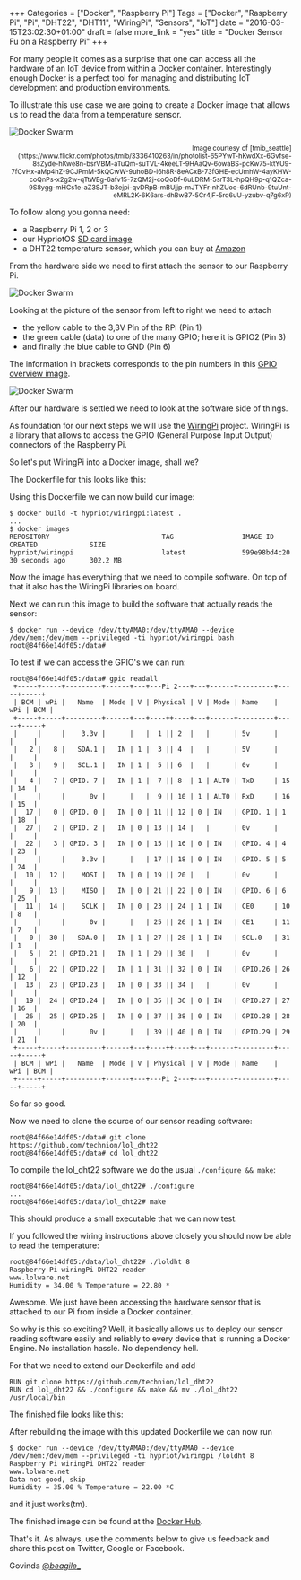 +++
Categories = ["Docker", "Raspberry Pi"]
Tags = ["Docker", "Raspberry Pi", "Pi", "DHT22", "DHT11", "WiringPi", "Sensors", "IoT"]
date = "2016-03-15T23:02:30+01:00"
draft = false
more_link = "yes"
title = "Docker Sensor Fu on a Raspberry Pi"
+++

For many people it comes as a surprise that one can access all the hardware of an IoT device from within a Docker container.
Interestingly enough Docker is a perfect tool for managing and distributing IoT development and production environments.

To illustrate this use case we are going to create a Docker image that allows us to read the data from a temperature sensor.

![Docker Swarm](/images/docker-sensor-fu-on-a-raspberry-pi/temperature.jpg)
<div style="text-align:right; font-size: smaller">Image courtesy of [tmib_seattle](https://www.flickr.com/photos/tmib/3336410263/in/photolist-65PYwT-hKwdXx-6Gvfse-8sZyde-hKwe8n-bsrVBM-aTuQm-suTVL-4keeLT-9HAaQv-6owaBS-pcKw75-ktYU9-7fCvHx-aMp4hZ-9CJPmM-5kQCwW-9uhoBD-i6h8R-8eACxB-73fGHE-ecUmhW-4ayKHW-coQnPs-x2g2w-qTtWEg-6afv15-7zQM2j-coQoDf-6uLDRM-5srT3L-hpQH9p-q1QZca-9S8ygg-mHCs1e-aZ3SJT-b3ejpi-qvDRpB-mBUjjp-mJTYFr-nhZUoo-6dRUnb-9tuUnt-eMRL2K-6K6ars-dhBwB7-5Cr4jF-5rq6uU-yzubv-q7g6xP)</div>

<!--more-->

To follow along you gonna need:

- a Raspberry Pi 1, 2 or 3
- our HypriotOS [SD card image](https://downloads.hypriot.com/hypriot-rpi-20160306-192317.img.zip)
- a DHT22 temperature sensor, which you can buy at [Amazon](http://www.amazon.de/gp/product/B00LHJUU1M?psc=1&redirect=true&ref_=oh_aui_detailpage_o02_s00)

From the hardware side we need to first attach the sensor to our Raspberry Pi.

![Docker Swarm](/images/docker-sensor-fu-on-a-raspberry-pi/temperature_sensor.jpg)

Looking at the picture of the sensor from left to right we need to attach

- the yellow cable to the 3,3V Pin of the RPi (Pin 1)
- the green cable (data) to one of the many GPIO; here it is GPIO2 (Pin 3)
- and finally the blue cable to GND (Pin 6)

The information in brackets corresponds to the pin numbers in this [GPIO overview image](http://raspi.tv/wp-content/uploads/2013/07/Rev2-GPIO-bold.jpg).

![Docker Swarm](/images/docker-sensor-fu-on-a-raspberry-pi/sensor_connected_to_pi.jpg)

After our hardware is settled we need to look at the software side of things.

As foundation for our next steps we will use the [WiringPi](http://wiringpi.com/) project.
WiringPi is a library that allows to access the GPIO (General Purpose Input Output) connectors of the Raspberry Pi.

So let's put WiringPi into a Docker image, shall we?

The Dockerfile for this looks like this:

<script src="https://gist.github.com/Govinda-Fichtner/1d48543a6b9c2e21b7c1.js?file=Dockerfile.start"></script>

Using this Dockerfile we can now build our image:
```
$ docker build -t hypriot/wiringpi:latest .
...
$ docker images
REPOSITORY                            TAG                 IMAGE ID            CREATED             SIZE
hypriot/wiringpi                      latest              599e98bd4c20        30 seconds ago      302.2 MB
```

Now the image has everything that we need to compile software. On top of that it also has the WiringPi libraries on board.

Next we can run this image to build the software that actually reads the sensor:
```
$ docker run --device /dev/ttyAMA0:/dev/ttyAMA0 --device /dev/mem:/dev/mem --privileged -ti hypriot/wiringpi bash
root@84f66e14df05:/data#
```

To test if we can access the GPIO's we can run:

```
root@84f66e14df05:/data# gpio readall
 +-----+-----+---------+------+---+---Pi 2---+---+------+---------+-----+-----+
 | BCM | wPi |   Name  | Mode | V | Physical | V | Mode | Name    | wPi | BCM |
 +-----+-----+---------+------+---+----++----+---+------+---------+-----+-----+
 |     |     |    3.3v |      |   |  1 || 2  |   |      | 5v      |     |     |
 |   2 |   8 |   SDA.1 |   IN | 1 |  3 || 4  |   |      | 5V      |     |     |
 |   3 |   9 |   SCL.1 |   IN | 1 |  5 || 6  |   |      | 0v      |     |     |
 |   4 |   7 | GPIO. 7 |   IN | 1 |  7 || 8  | 1 | ALT0 | TxD     | 15  | 14  |
 |     |     |      0v |      |   |  9 || 10 | 1 | ALT0 | RxD     | 16  | 15  |
 |  17 |   0 | GPIO. 0 |   IN | 0 | 11 || 12 | 0 | IN   | GPIO. 1 | 1   | 18  |
 |  27 |   2 | GPIO. 2 |   IN | 0 | 13 || 14 |   |      | 0v      |     |     |
 |  22 |   3 | GPIO. 3 |   IN | 0 | 15 || 16 | 0 | IN   | GPIO. 4 | 4   | 23  |
 |     |     |    3.3v |      |   | 17 || 18 | 0 | IN   | GPIO. 5 | 5   | 24  |
 |  10 |  12 |    MOSI |   IN | 0 | 19 || 20 |   |      | 0v      |     |     |
 |   9 |  13 |    MISO |   IN | 0 | 21 || 22 | 0 | IN   | GPIO. 6 | 6   | 25  |
 |  11 |  14 |    SCLK |   IN | 0 | 23 || 24 | 1 | IN   | CE0     | 10  | 8   |
 |     |     |      0v |      |   | 25 || 26 | 1 | IN   | CE1     | 11  | 7   |
 |   0 |  30 |   SDA.0 |   IN | 1 | 27 || 28 | 1 | IN   | SCL.0   | 31  | 1   |
 |   5 |  21 | GPIO.21 |   IN | 1 | 29 || 30 |   |      | 0v      |     |     |
 |   6 |  22 | GPIO.22 |   IN | 1 | 31 || 32 | 0 | IN   | GPIO.26 | 26  | 12  |
 |  13 |  23 | GPIO.23 |   IN | 0 | 33 || 34 |   |      | 0v      |     |     |
 |  19 |  24 | GPIO.24 |   IN | 0 | 35 || 36 | 0 | IN   | GPIO.27 | 27  | 16  |
 |  26 |  25 | GPIO.25 |   IN | 0 | 37 || 38 | 0 | IN   | GPIO.28 | 28  | 20  |
 |     |     |      0v |      |   | 39 || 40 | 0 | IN   | GPIO.29 | 29  | 21  |
 +-----+-----+---------+------+---+----++----+---+------+---------+-----+-----+
 | BCM | wPi |   Name  | Mode | V | Physical | V | Mode | Name    | wPi | BCM |
 +-----+-----+---------+------+---+---Pi 2---+---+------+---------+-----+-----+
 ```

So far so good.

Now we need to clone the source of our sensor reading software:

```
root@84f66e14df05:/data# git clone https://github.com/technion/lol_dht22
root@84f66e14df05:/data# cd lol_dht22
```

To compile the lol_dht22 software we do the usual `./configure && make`:

```
root@84f66e14df05:/data/lol_dht22# ./configure
...
root@84f66e14df05:/data/lol_dht22# make
```

This should produce a small executable that we can now test.

If you followed the wiring instructions above closely you should now be able to read the temperature:

```
root@84f66e14df05:/data/lol_dht22# ./loldht 8
Raspberry Pi wiringPi DHT22 reader
www.lolware.net
Humidity = 34.00 % Temperature = 22.80 *
```

Awesome. We just have been accessing the hardware sensor that is attached to our Pi from inside a Docker container.

So why is this so exciting? Well, it basically allows us to deploy our sensor reading software easily and reliably to every device that is running a Docker Engine.
No installation hassle. No dependency hell.

For that we need to extend our Dockerfile and add

```
RUN git clone https://github.com/technion/lol_dht22
RUN cd lol_dht22 && ./configure && make && mv ./lol_dht22 /usr/local/bin
```

The finished file looks like this:

<script src="https://gist.github.com/Govinda-Fichtner/1d48543a6b9c2e21b7c1.js?file=Dockerfile.final"></script>

After rebuilding the image with this updated Dockerfile we can now run

```
$ docker run --device /dev/ttyAMA0:/dev/ttyAMA0 --device /dev/mem:/dev/mem --privileged -ti hypriot/wiringpi /loldht 8
Raspberry Pi wiringPi DHT22 reader
www.lolware.net
Data not good, skip
Humidity = 35.00 % Temperature = 22.00 *C
```

and it just works(tm).

The finished image can be found at the [Docker Hub](https://hub.docker.com/r/hypriot/wiringpi/).

That's it. As always, use the comments below to give us feedback and share this post on Twitter, Google or Facebook.

Govinda [@_beagile__](https://twitter.com/_beagile_)
